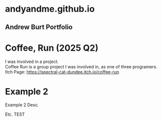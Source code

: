 # andyandme.github.io
## Andrew Burt Portfolio

# Coffee, Run (2025 Q2)
I was involved in a project.  
Coffee Run is a group project I was involved in, as one of three programers.
Itch Page: https://spectral-cat-dundee.itch.io/coffee-run


# Example 2
Example 2 Desc.

Etc.
TEST
